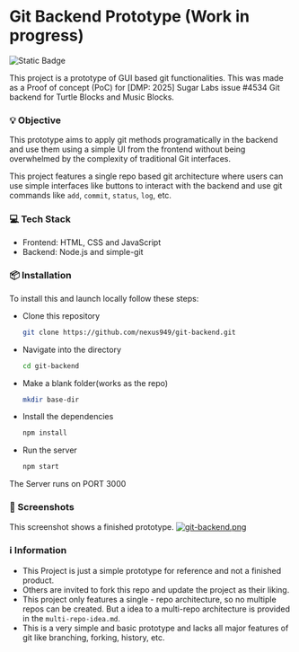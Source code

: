 # Git Backend Prototype (Work in progress)
![Static Badge](https://img.shields.io/badge/git-white?style=flat-square&logo=git)


This project is a prototype of GUI based git functionalities. This was made as a Proof of concept (PoC) for [DMP: 2025] Sugar Labs issue #4534 Git backend for Turtle Blocks and Music Blocks.

### 💡 Objective

This prototype aims to apply git methods programatically in the backend and use them using a simple UI from the frontend without being overwhelmed by the complexity of traditional Git interfaces.

This project features a single repo based git architecture where users can use simple interfaces like buttons to interact with the backend and use git commands like ```add```, ```commit```, ```status```, ```log```, etc.

### 💻 Tech Stack
- Frontend: HTML, CSS and JavaScript
- Backend: Node.js and simple-git

### 📦 Installation
To install this and launch locally follow these steps: 

- Clone this repository
    ```bash
    git clone https://github.com/nexus949/git-backend.git
    ```
    
- Navigate into the directory
    ```bash
    cd git-backend
    ```

- Make a blank folder(works as the repo)
    ```bash
    mkdir base-dir
    ```

- Install the dependencies
    ```bash
    npm install
    ```

- Run the server
    ```bash
    npm start
    ```

The Server runs on PORT 3000

### 📄 Screenshots

This screenshot shows a finished prototype.
[![git-backend.png](https://i.postimg.cc/9MDNF4fY/git-backend.png)](https://postimg.cc/jwrhMSPD)

### ℹ Information
- This Project is just a simple prototype for reference and not a finished product.
- Others are invited to fork this repo and update the project as their liking.
- This project only features a single - repo architecture, so no multiple repos can be created. But a idea to a multi-repo architecture is provided in the ```multi-repo-idea.md```.
- This is a very simple and basic prototype and lacks all major features of git like branching, forking, history, etc.